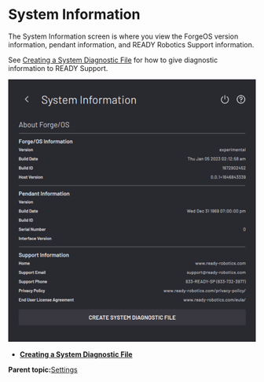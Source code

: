 # System Information

The System Information screen is where you view the ForgeOS version information, pendant information, and READY Robotics Support information.

See [Creating a System Diagnostic File](SystemInfo-CreatingSystemDiagnosticFile.md) for how to give diagnostic information to READY Support.

![](../Images/Settings/SystemInfo.png)

-   **[Creating a System Diagnostic File](../Settings/SystemInfo-CreatingSystemDiagnosticFile.md)**  


**Parent topic:**[Settings](../Settings/SettingsOverview.md)

